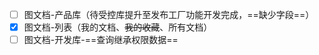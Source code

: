 - [ ] 图文档-产品库（待受控库提升至发布工厂功能开发完成，==缺少字段==）
- [x] 图文档-列表（我的文档、~~我的收藏~~、所有文档）
- [ ] 图文档-开发库-==查询继承权限数据==